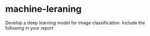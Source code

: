 # machine-leraning
Develop a  deep learning  model for image  classification.  Include the following  in  your  report

